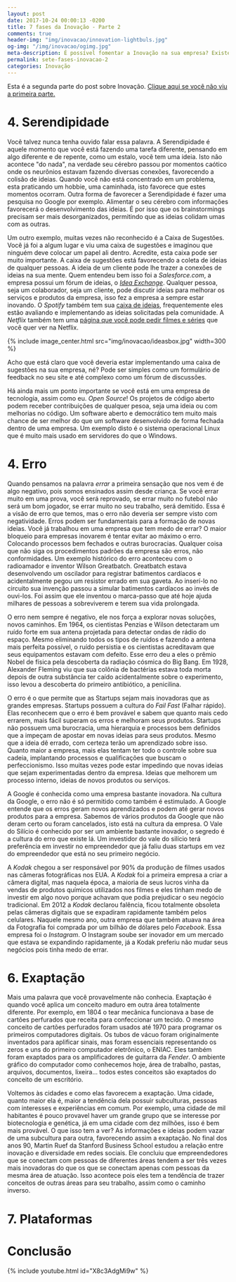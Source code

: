 ```yaml
---
layout: post
date: 2017-10-24 00:00:13 -0200
title: 7 fases da Inovação - Parte 2
comments: true
header-img: "img/inovacao/innovation-lightbuls.jpg"
og-img: "/img/inovacao/ogimg.jpg"
meta-description: É possível fomentar a Inovação na sua empresa? Existem técnicas ter melhores ideias e ser inovador? Sim, neste post explico o que é inovação e como você pode ser mais inovador no seu trabalho e nos seus projetos.
permalink: sete-fases-inovacao-2
categories: Inovação
---
```


Esta é a segunda parte do post sobre Inovação. [Clique aqui se você não viu a primeira parte.](/sete-fases-inovacao)

# 4. Serendipidade

Vocẽ talvez nunca tenha ouvido falar essa palavra. A Serendipidade é aquele momento que você está fazendo uma tarefa diferente, pensando em algo diferente e de repente, como um estalo, vocẽ tem uma ideia. Isto não acontece "do nada", na verdade seu cérebro passou por momentos caótico onde os neurônios estavam fazendo diversas conexões, favorecendo a colisão de ideias. Quando você não está concentrado em um problema, esta praticando um hobbie, uma caminhada, isto favorece que estes momentos ocorram. Outra forma de favorecer a Serendipidade é fazer uma pesquisa no Google por exemplo. Alimentar o seu cérebro com informações favorecerá o desenvolvimento das ideias. É por isso que os brainstormings precisam ser mais desorganizados, permitindo que as ideias colidam umas com as outras. 

Um outro exemplo, muitas vezes não reconhecido é a Caixa de Sugestões. Você já foi a algum lugar e viu uma caixa de sugestões e imaginou que ninguém deve colocar um papel ali dentro. Acredite, esta caixa pode ser muito importante. A caixa de sugestões está favorecendo a coleta de ideias de qualquer pessoas. A ideia de um cliente pode lhe trazer a conexões de ideias na sua mente. Quem entendeu bem isso foi a *Salesforce.com*, a empresa possui um fórum de ideias, o [*Idea Exchange*](https://success.salesforce.com/ideaSearch). Qualquer pessoa, seja um colaborador, seja um cliente, pode discutir ideias para melhorar os serviços e produtos da empresa, isso fez a empresa a sempre estar inovando. O *Spotify* também tem sua [caixa de ideias]((https://community.spotify.com/)), frequentemente eles estão avaliando e implementando as ideias solicitadas pela comunidade. A *Netflix* também tem uma [página que você pode pedir filmes e séries](https://help.netflix.com/pt/titlerequest) que você quer ver na Netflix.

{% include image_center.html src="img/inovacao/ideasbox.jpg" width=300 %}

Acho que está claro que você deveria estar implementando uma caixa de sugestões na sua empresa, né? Pode ser simples como um formulário de feedback no seu site e até complexo como um fórum de discussões.

Há ainda mais um ponto importante se você está em uma empresa de tecnologia, assim como eu. *Open Source*! Os projetos de código aberto podem receber contribuições de qualquer pesoa, seja uma ideia ou com melhorias no código. Um software aberto e democrático tem muito mais chance de ser melhor do que um software desenvolvido de forma fechada dentro de uma empresa. Um exemplo disto é o sistema operacional Linux que é muito mais usado em servidores do que o Windows.

# 4. Erro

Quando pensamos na palavra *errar* a primeira sensação que nos vem é de algo negativo, pois somos ensinados assim desde criança. Se você errar muito em uma prova, você será reprovado, se errar muito no futebol não será um bom jogador, se errar muito no seu trabalho, será demitido. Essa é a visão de erro que temos, mas o erro não deveria ser sempre visto com negatividade. Erros podem ser fundamentais para a formação de novas ideias. Você já trabalhou em uma empresa que tem medo de errar? O maior bloqueio para empresas inovarem é tentar evitar ao máximo o erro. Colocando processos bem fechados e outras burocracias. Qualquer coisa que não siga os procedimentos padrões da empresa são erros, não conformidades. Um exemplo histórico do erro aconteceu com o radioamador e inventor Wilson Greatbatch. Greatbatch estava desenvolvendo um oscilador para registrar batimentos cardíacos e acidentalmente pegou um resistor errado em sua gaveta. Ao inserí-lo no circuito sua invenção passou a simular batimentos cardíacos ao invés de ouvi-los. Foi assim que ele inventou o marca-passo que até hoje ajuda milhares de pessoas a sobreviverem e terem sua vida prolongada.  

O erro nem sempre é negativo, ele nos força a explorar novas soluções, novos caminhos. Em 1964, os cientistas Penzias e Wilson detectaram um ruído forte em sua antena projetada para detectar ondas de rádio do espaço. Mesmo eliminando todos os tipos de ruídos e fazendo a antena mais perfeita possível, o ruído persistia e os cientistas acreditavam que seus equipamentos estavam com defeito. Esse erro deu a eles o prêmio Nobel de física pela descoberta da radiação cósmica do Big Bang. Em 1928, Alexander Fleming viu que sua colônia de bactérias estava toda morta depois de outra substância ter caído acidentalmente sobre o experimento, isso levou a descoberta do primeiro antibiótico, a penicilina.  

O erro é o que permite que as Startups sejam mais inovadoras que as grandes empresas. Startups possuem a cultura do *Fail Fast* (Falhar rápido). Elas reconhecem que o erro é bem provável e sabem que quanto mais cedo errarem, mais fácil superam os erros e melhoram seus produtos. Startups não possuem uma burocracia, uma hierarquia e processos bem definidos que a impeçam de apostar em novas ideias para seus produtos. Mesmo que a ideia dê errado, com certeza terão um aprendizado sobre isso. Quanto maior a empresa, mais elas tentam ter todo o controle sobre sua cadeia, implantando processos e qualificações que buscam o perfeccionismo. Isso muitas vezes pode estar impedindo que novas ideias que sejam experimentadas dentro da empresa. Ideias que melhorem um processo interno, ideias de novos produtos ou serviços.

A Google é conhecida como uma empresa bastante inovadora. Na cultura da Google, o erro não é só permitido como também é estimulado. A Google entende que os erros geram novos aprendizados e podem até gerar novos produtos para a empresa. Sabemos de vários produtos da Google que não deram certo ou foram cancelados, isto está na cultura da empresa. O Vale do Silício é conhecido por ser um ambiente bastante inovador, o segredo é a cultura do erro que existe lá. Um investidor do vale do silício terá preferência em investir no empreendedor que já faliu duas startups em vez do empreendedor que está no seu primeiro negócio. 

A *Kodak* chegou a ser responsável por 90% da produção de filmes usados nas câmeras fotográficas nos EUA. A *Kodak* foi a primeira empresa a criar a câmera digital, mas naquela época, a maioria de seus lucros vinha da vendas de produtos químicos utilizados nos filmes e eles tinham medo de investir em algo novo porque achavam que podia prejudicar o seu negócio tradicional. Em 2012 a *Kodak* declarou falência, ficou totalmente obsoleta pelas câmeras digitais que se expadiram rapidamente também pelos celulares. Naquele mesmo ano, outra empresa que também atuava na área da Fotografia foi comprada por um bilhão de dólares pelo *Facebook*. Essa empresa foi o *Instagram*. O Instagram soube ser inovador em um mercado que estava se expandindo rapidamente, já a Kodak preferiu não mudar seus negócios pois tinha medo de errar.

# 6. Exaptação

Mais uma palavra que você provavelmente não conhecia. Exaptação é quando você aplica um conceito maduro em outra área totalmente diferente. Por exemplo, em 1804 o tear mecânica funcionava a base de cartões perfurados que receita para confeccionar um tecido. O mesmo conceito de cartões perfurados foram usados até 1970 para programar os primeiros computadores digitais. Os tubos de vácuo foram originalmente inventados para aplificar sinais, mas foram essenciais representando os zeros e uns do primeiro computador eletrônico, o ENIAC. Eles também foram exaptados para os amplificadores de guitarra da *Fender*. O ambiente gráfico do computador como conhecemos hoje, área de trabalho, pastas, arquivos, documentos, lixeira... todos estes conceitos são exaptados do conceito de um escritório.

Voltemos às cidades e como elas favorecem a exaptação. Uma cidade, quanto maior ela é, maior a tendência dela possuir subculturas, pessoas com interesses e experiências em comum. Por exemplo, uma cidade de mil habitantes é pouco provavel haver um grande grupo que se interesse por biotecnologia e genética, já em uma cidade com dez milhões, isso é bem mais provável. O que isso tem a ver? As informações e ideias podem vazar de uma subcultura para outra, favorecendo assim a exaptação. No final dos anos 90, Martin Ruef da Stanford Business School estudou a relação entre inovação e diversidade em redes sociais. Ele concluiu que empreendedores que se conectam com pessoas de diferentes áreas tendem a ser três vezes mais inovadoras do que os que se conectam apenas com pessoas da mesma área de atuação. Isso acontece pois eles tem a tendência de trazer conceitos de outras áreas para seu trabalho, assim como o caminho inverso.

# 7. Plataformas

# Conclusão

{% include youtube.html id="X8c3AdgMi9w" %}